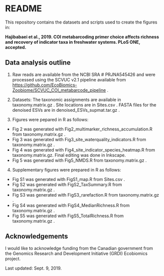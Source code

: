 # README

This repository contains the datasets and scripts used to create the figures in:

**Hajibabaei et al., 2019. COI metabarcoding primer choice affects richness and recovery of indicator taxa in freshwater systems.  PLoS ONE, accepted.**

## Data analysis outline

1. Raw reads are available from the NCBI SRA # PRJNA545426 and were processed using the SCVUC v2.1 pipeline available from https://github.com/EcoBiomics-Zoobiome/SCVUC_COI_metabarcode_pipeline . 

2. Datasets: The taxonomic assignments are available in taxonomy.matrix.gz .  Site locations are in Sites.csv . FASTA files for the denoised ESVs are in denoised_ESVs_supmat.tar.gz .

3. Figures were pepared in R as follows:
  * Fig 2 was generated with Fig2_multimarker_richness_accumulation.R from taxonomy.matrix.gz . 
  * Fig 3 was generated with Fig3_site_waterquality_indicators.R from taxonomy.matrix.gz . 
  * Fig 4 was generated with Fig4_site_indicator_species_heatmap.R from taxonomy.matrix.gz.  Final editing was done in Inkscape.
  * Fig 5 was generated with Fig5_NMDS.R from taxonomy.matrix.gz . 
  
4. Supplementary figures were prepared in R as follows:
  * Fig S1 was generated with FigS1_map.R from Sites.csv . 
  * Fig S2 was generated with FigS2_TaxSummary.R from taxonomy.matrix.gz . 
  * Fig S3 was generated with FigS3_rarefaction.R from taxonomy.matrix.gz . 
  * Fig S4 was generated with FigS4_MedianRichness.R from taxonomy.matrix.gz . 
  * Fig S5 was generated with FigS5_TotalRichness.R from taxonomy.matrix.gz . 

## Acknowledgements

I would like to acknowledge funding from the Canadian government from the Genomics Research and Development Initiative (GRDI) Ecobiomics project.

Last updated: Sept. 9, 2019.
